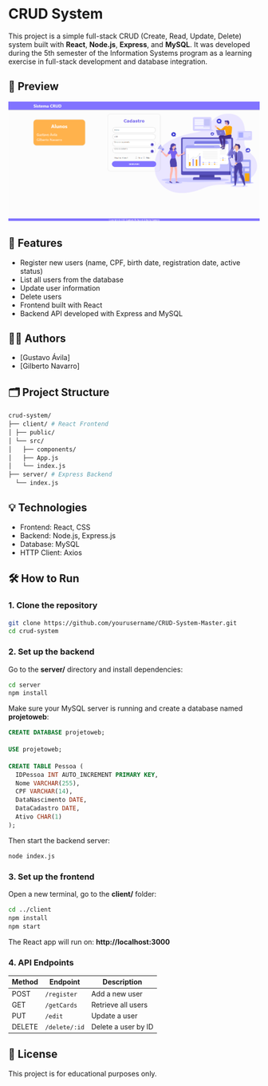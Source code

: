# CRUD System

This project is a simple full-stack CRUD (Create, Read, Update, Delete) system built with **React**, **Node.js**, **Express**, and **MySQL**. It was developed during the 5th semester of the Information Systems program as a learning exercise in full-stack development and database integration.

## 📸 Preview

![Crud System preview](client/public/images/preview.png)

## 📌 Features

- Register new users (name, CPF, birth date, registration date, active status)
- List all users from the database
- Update user information
- Delete users
- Frontend built with React
- Backend API developed with Express and MySQL

## 🧑‍💻 Authors

- [Gustavo Ávila]
- [Gilberto Navarro]

## 🗂️ Project Structure

```bash
crud-system/
├── client/ # React Frontend
│ ├── public/
│ └── src/
│   ├── components/
│   ├── App.js
│   └── index.js
├── server/ # Express Backend
  └── index.js
```

## 💡 Technologies

- Frontend: React, CSS
- Backend: Node.js, Express.js
- Database: MySQL
- HTTP Client: Axios

## 🛠️ How to Run

### 1. Clone the repository

```bash
git clone https://github.com/yourusername/CRUD-System-Master.git
cd crud-system
```

### 2. Set up the backend

Go to the **server/** directory and install dependencies:

```bash
cd server
npm install
```

Make sure your MySQL server is running and create a database named **projetoweb**:

```sql
CREATE DATABASE projetoweb;

USE projetoweb;

CREATE TABLE Pessoa (
  IDPessoa INT AUTO_INCREMENT PRIMARY KEY,
  Nome VARCHAR(255),
  CPF VARCHAR(14),
  DataNascimento DATE,
  DataCadastro DATE,
  Ativo CHAR(1)
);
```

Then start the backend server:

```bash
node index.js
```

### 3. Set up the frontend

Open a new terminal, go to the **client/** folder:

```bash
cd ../client
npm install
npm start
```

The React app will run on: **http://localhost:3000**

### 4. API Endpoints

| Method | Endpoint      | Description         |
| ------ | ------------- | ------------------- |
| POST   | `/register`   | Add a new user      |
| GET    | `/getCards`   | Retrieve all users  |
| PUT    | `/edit`       | Update a user       |
| DELETE | `/delete/:id` | Delete a user by ID |

## 📌 License

This project is for educational purposes only.

